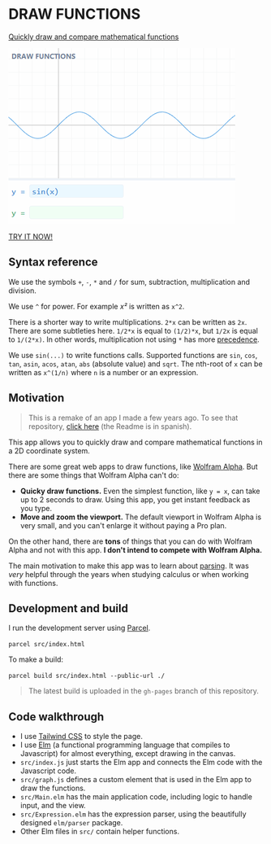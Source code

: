 # DRAW FUNCTIONS

[Quickly draw and compare mathematical functions](https://mauroc8.github.io/draw-functions/)

![Demo showing how to use this app](docs/demo.gif)

[TRY IT NOW!](https://mauroc8.github.io/draw-functions/)

## Syntax reference

We use the symbols `+`, `-`, `*` and `/` for sum, subtraction, multiplication and division.

We use `^` for power. For example *x²* is written as `x^2`.

There is a shorter way to write multiplications. `2*x` can be written as `2x`. There are some subtleties here. `1/2*x` is equal to `(1/2)*x`, but `1/2x` is equal to `1/(2*x)`. In other words, multiplication not using `*` has more [precedence](https://en.wikipedia.org/wiki/Order_of_operations).

We use `sin(...)` to write functions calls. Supported functions are `sin`, `cos`, `tan`, `asin`, `acos`, `atan`, `abs` (absolute value) and `sqrt`. The nth-root of `x` can be written as `x^(1/n)` where `n` is a number or an expression. 

## Motivation

> This is a remake of an app I made a few years ago. To see that repository, [click here](https://github.com/mauroc8/graficar) (the Readme is in spanish).

This app allows you to quickly draw and compare mathematical functions in a 2D coordinate system. 

There are some great web apps to draw functions, like [Wolfram Alpha](https://www.wolframalpha.com/).
But there are some things that Wolfram Alpha can't do:

- **Quicky draw functions.** Even the simplest function, like `y = x`, can take up to 2 seconds to draw. Using this app, you get instant feedback as you type.
- **Move and zoom the viewport.** The default viewport in Wolfram Alpha is very small, and you can't enlarge it without paying a Pro plan.

On the other hand, there are **tons** of things that you can do with Wolfram Alpha and not with this app. **I don't intend to compete with Wolfram Alpha.**

The main motivation to make this app was to learn about [parsing](https://en.wikipedia.org/wiki/Parsing). It was *very* helpful through the years when studying calculus or when working with functions.

## Development and build

I run the development server using [Parcel](https://parceljs.org/).

`parcel src/index.html`

To make a build:

`parcel build src/index.html --public-url ./`

> The latest build is uploaded in the `gh-pages` branch of this repository.

## Code walkthrough

- I use [Tailwind CSS](https://tailwindcss.com/) to style the page.
- I use [Elm](https://elm-lang.org/) (a functional programming language that compiles to Javascript) for almost everything, except drawing in the canvas.
- `src/index.js` just starts the Elm app and connects the Elm code with the Javascript code.
- `src/graph.js` defines a custom element that is used in the Elm app to draw the functions.
- `src/Main.elm` has the main application code, including logic to handle input, and the view.
- `src/Expression.elm` has the expression parser, using the beautifully designed `elm/parser` package.
- Other Elm files in `src/` contain helper functions.
